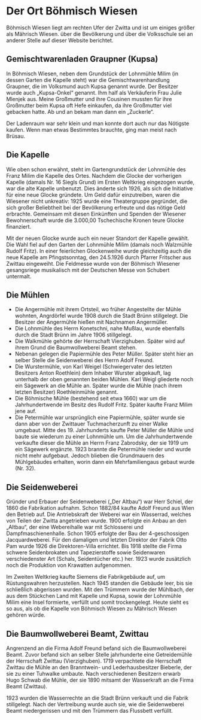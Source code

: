 # Der Ort Böhmisch Wiesen

Böhmisch Wiesen liegt am rechten Ufer der Zwitta und ist um einiges größer als Mährisch Wiesen. über die Bevölkerung und über die Volksschule sei an anderer Stelle auf dieser Website berichtet.


## Gemischtwarenladen Graupner (Kupsa)

In Böhmisch Wiesen, neben dem Grundstück der Lohnmühle Milim (in dessen Garten die Kapelle steht) war die Gemischtwarenhandlung Graupner, die im Volksmund auch Kupsa genannt wurde. Der Besitzer wurde auch „Kupsa-Onkel“ genannt. Ihm half als Verkäuferin Frau Julie Mlenjek aus. Meine Großmutter und ihre Cousinen mussten für ihre Großmutter beim Kupsa oft Hefe einkaufen, da ihre Großmutter viel gebacken hatte. Ab und an bekam man dann ein „Zuckerle“.

Der Ladenraum war sehr klein und man konnte dort auch nur das Nötigste kaufen. Wenn man etwas Bestimmtes brauchte, ging man meist nach Brüsau.


## Die Kapelle

Wie oben schon erwähnt, steht im Gartengrundstück der Lohnmühle des Franz Milim die Kapelle des Ortes. Nachdem die Glocke der vorherigen Kapelle (damals Nr. 16 Siegls Grund) im Ersten Weltkrieg eingezogen wurde, war die alte Kapelle unbenutzt. Dies änderte sich 1926, als sich die Initiative für eine neue Glocke gründete. Um Geld dafür einzutreiben, waren die Wiesener nicht unkreativ: 1925 wurde eine Theatergruppe gegründet, die sich großer Beliebtheit bei der Bevölkerung erfreute und das nötige Geld erbrachte. Gemeinsam mit diesen Einkünften und Spenden der Wiesener Bewohnerschaft wurde die 3.000,00 Tschechische Kronen teure Glocke finanziert.

Mit der neuen Glocke wurde auch ein neuer Standort der Kapelle gewählt. Die Wahl fiel auf den Garten der Lohnmühle Milim (damals noch Walzmühle Rudolf Fritz). In einer feierlichen Glockenweihe wurde gleichzeitig auch die neue Kapelle am Pfingstsonntag, den 24.5.1926 durch Pfarrer Fritscher aus Zwittau eingeweiht. Die Feldmesse wurde von der Böhmisch Wiesener gesangsriege musikalisch mit der Deutschen Messe von Schubert untermalt.


## Die Mühlen

- Die Angermühle mit ihrem Ortsteil, wo früher Angestellte der Mühle wohnten, Angrdörfel wurde 1908 durch die Stadt Brünn stillgelegt. Die Besitzer der Angermühle hießen mit Nachnamen Angermüller.
- Die Lohnmühle des Herrn Konetschni, nahe Mußlau, wurde ebenfalls durch die Stadt Brünn im Jahre 1906 stillgelegt.
- Die Walkmühle gehörte der Herrschaft Vierzighuben. Später wird auf ihrem Grund die Baumwollweberei Beamt stehen.
- Nebenan gelegen die Papiermühle des Peter Müller. Später steht hier an selber Stelle die Seidenweberei des Herrn Adolf Freund.
- Die Wurstermühle, von Karl Weigel (Schwiegervater des letzten Besitzers Anton Roethlein) dem Inhaber Wurster abgekauft, lag unterhalb der oben genannten beiden Mühlen. Karl Weigl gliederte noch ein Sägewerk an die Mühle an. Später wurde die Mühle (nach ihrem letzten Besitzer) Roethleinmühle genannt.
- Die Böhmische Mühle (bestehend seit etwa 1660) war um die Jahrhundertwende im Besitz des Rudolf Fritz. Später kaufte Franz Milim jene auf.
- Die Petermühle war ursprünglich eine Papiermühle, später wurde sie dann aber von der Zwittauer Tuchmacherzunft zu einer Walke umgebaut. Mitte des 19. Jahrhunderts kaufte Peter Müller die Mühle und baute sie wiederum zu einer Lohnmühle um. Um die Jahrhundertwende verkaufte dieser die Mühle an Herrn Franz Zabrodsky, der sie 1919 um ein Sägewerk ergänzte. 1923 brannte die Petermühle nieder und wurde nicht mehr aufgebaut. Jedoch blieben die Grundmauern des Mühlgebäudes erhalten, worin dann ein Mehrfamiliengaus gebaut wurde (Nr. 32).


## Die Seidenweberei

Gründer und Erbauer der Seidenweberei („Der Altbau“) war Herr Schiel, der 1860 die Fabrikation aufnahm. Schon 1882/84 kaufte Adolf Freund aus Wien den Betrieb auf. Die Antriebskraft der Weberei war ein Wasserrad, welches von Teilen der Zwitta angetrieben wurde. 1900 erfolgte ein Anbau an den „Altbau“, der eine Webereihalle war mit Schlosserei und Dampfmaschienenhalle. Schon 1905 erfolgte der Bau der 4-geschossigen Jacquardweberei. Für den damaligen und letzten Direktor der Fabrik Otto Pam wurde 1926 die Direktoren-Villa errichtet. Bis 1918 stellte die Firma schwere Seidenbrokaten und Tapezierstoffe sowie Seidenwaren verschiedenster Art (Schals, Seidentücher etc.) her. 1923 wurde zusätzlich noch die Produktion von Krawatten aufgenommen.

Im Zweiten Weltkrieg kaufte Siemens die Fabrikgebäude auf, um Rüstungswahren herzustellen. Nach 1945 standen die Gebäude leer, bis sie schließlich abgerissen wurden. Mit den Trümmern wurde der Mühlbach, der aus dem Stückchen Land mit Kapelle und Kupsa, sowie der Lohnmühle Milim eine Insel formierte, verfüllt und somit trockengelegt. Heute sieht es so aus, als ob die Kapelle von Böhmisch Wiesen zu Mährisch Wiesen gehören würde.


## Die Baumwollweberei Beamt, Zwittau

Angrenzend an die Firma Adolf Freund befand sich die Baumwollweberei Beamt. Zuvor befand sich an selber Stelle jahrhunderte eine Getreidemühle der Herrschaft Zwittau (Vierzighuben). 1719 verpachtete die Herrschaft Zwittau die Mühle an den Branntwein- und Lederhausbesitzer Bieberle, der sie zu einer Tuhwalke umbaute. Nach verschiedenen Besitzern erwarb Hugo Schwab die Mühle, der sie 1890 mitsamt der Wasserkraft an die Firma Beamt (Zwittau).

1923 wurden die Wasserrechte an die Stadt Brünn verkauft und die Fabrik stillgelegt. Nach der Vertreibung wurde auch sie, wie die Seidenweberei Beamt niedergerissen und mit den Trümmern das Flussbett verfüllt.